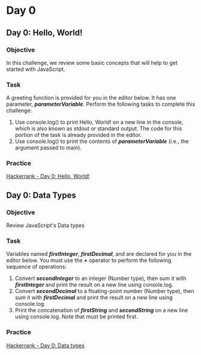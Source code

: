 # Day 0

## Day 0: Hello, World!
### Objective
In this challenge, we review some basic concepts that will help to get started with JavaScript.

### Task

A greeting function is provided for you in the editor below. It has one parameter, _**parameterVariable**_. Perform the following tasks to complete this challenge:

1. Use console.log() to print Hello, World! on a new line in the console, which is also known as stdout or standard output. The code for this portion of the task is already provided in the editor.
2. Use console.log() to print the contents of _**parameterVariable**_ (i.e., the argument passed to main).

### Practice
[Hackerrank - Day 0: Hello, World!](https://www.hackerrank.com/challenges/js10-hello-world/problem)

## Day 0: Data Types
### Objective
Review JavaScript's Data types

### Task

Variables named _**firstInteger**_, _**firstDecimal**_, and  are declared for you in the editor below. You must use the **+** operator to perform the following sequence of operations:

1. Convert **_secondInteger_** to an integer (Number type), then sum it with _**firstInteger**_ and print the result on a new line using console.log.
2. Convert **_secondDecimal_** to a floating-point number (Number type), then sum it with _**firstDecimal**_ and print the result on a new line using console.log.
3. Print the concatenation of **_firstString_** and **_secondString_** on a new line using console.log. Note that  must be printed first.

### Practice
[Hackerrank - Day 0: Data types](https://www.hackerrank.com/challenges/js10-data-types/problem)
